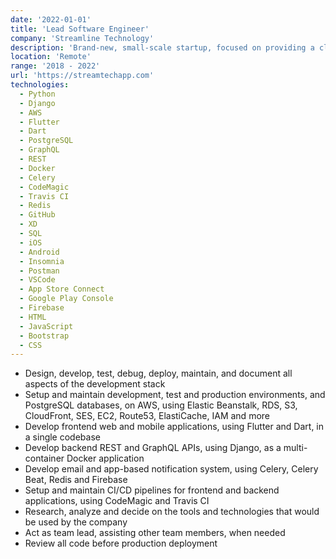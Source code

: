 ```yaml
---
date: '2022-01-01'
title: 'Lead Software Engineer'
company: 'Streamline Technology'
description: 'Brand-new, small-scale startup, focused on providing a cloud-based connectivity platform called StreamTECH.  This platform can be used by businesses, to create efficiencies in safety, communication, maintenance, and compliance.'
location: 'Remote'
range: '2018 - 2022'
url: 'https://streamtechapp.com'
technologies:
  - Python
  - Django
  - AWS
  - Flutter
  - Dart
  - PostgreSQL
  - GraphQL
  - REST
  - Docker
  - Celery
  - CodeMagic
  - Travis CI
  - Redis
  - GitHub
  - XD
  - SQL
  - iOS
  - Android
  - Insomnia
  - Postman
  - VSCode
  - App Store Connect
  - Google Play Console
  - Firebase
  - HTML
  - JavaScript
  - Bootstrap
  - CSS
---
```


- Design, develop, test, debug, deploy, maintain, and document all aspects of the development stack
- Setup and maintain development, test and production environments, and PostgreSQL databases, on AWS, using Elastic Beanstalk, RDS, S3, CloudFront, SES, EC2, Route53, ElastiCache, IAM and more
- Develop frontend web and mobile applications, using Flutter and Dart, in a single codebase
- Develop backend REST and GraphQL APIs, using Django, as a multi-container Docker application
- Develop email and app-based notification system, using Celery, Celery Beat, Redis and Firebase
- Setup and maintain CI/CD pipelines for frontend and backend applications, using CodeMagic and Travis CI
- Research, analyze and decide on the tools and technologies that would be used by the company
- Act as team lead, assisting other team members, when needed
- Review all code before production deployment

